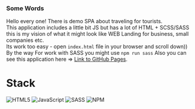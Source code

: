 ### Some Words

Hello every one! There is demo SPA about traveling for tourists.\
This application includes a little bit JS but has a lot of HTML + SCSS/SASS\
this is my vision of what it might look like WEB Landing for business, small companies etc.\
Its work too easy - open `index.html` file in your browser and scroll down))\
By the way For work with SASS you might use `npm run sass`
Also you can see this application here => [Link to GitHub Pages](https://nikitakhadnevich.github.io/TouristTour/).

# Stack

![HTML5](https://img.shields.io/badge/html5-%23E34F26.svg?style=for-the-badge&logo=html5&logoColor=white)
![JavaScript](https://img.shields.io/badge/javascript-%23323330.svg?style=for-the-badge&logo=javascript&logoColor=%23F7DF1E)
![SASS](https://img.shields.io/badge/SASS-hotpink.svg?style=for-the-badge&logo=SASS&logoColor=white)
![NPM](https://img.shields.io/badge/NPM-%23000000.svg?style=for-the-badge&logo=npm&logoColor=white)
